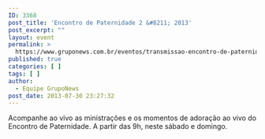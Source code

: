 ```yaml
---
ID: 3368
post_title: 'Encontro de Paternidade 2 &#8211; 2013'
post_excerpt: ""
layout: event
permalink: >
  https://www.gruponews.com.br/eventos/transmissao-encontro-de-paternidade-2-2013
published: true
categories: [ ]
tags: [ ]
author:
  - Equipe GrupoNews
post_date: 2013-07-30 23:27:32
---
```

Acompanhe ao vivo as ministrações e os momentos de adoração ao vivo do Encontro de Paternidade. A partir das 9h, neste sábado e domingo.